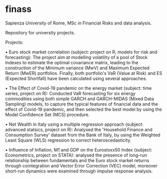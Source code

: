 # finass
Sapienza University of Rome, MSc in Financial Risks and data analysis.

Repository for university projects.

Projects:

•	Euro stock market correlation (subject: project on R, models for risk and forecasting):
The project aim at modelling volatility of a pool of Stock Indexes to estimate the optimal covariance matrix, leading to the construction of the Minimum variance (MwV) and Maximum Expected Return (MwER) portfolios. Finally, both portfolio's VaR (Value at Risk) and ES (Expected Shortfall) have been calculated using several approaches.


•	The Effect of Covid-19 pandemic on the energy market (subject: time series, project on R):
Conducted VaR forecasting for six energy commodities using both simple GARCH and GARCH-MIDAS (Mixed Data Sampling) models, to capture the typical features of financial data and the effect of Covid-19 pandemic, and then selected the best model by using the Model Confidence Set (MCS) procedure.


•	Net Wealth in Italy using a multiple regression approach (subject: advanced statsics, project on R):
Analysed the 'Household Finance and Consumption Survey' dataset from the Bank of Italy, by using the Weighted Least Square (WLS) regression to correct heteroscedasticity.


•	Influence of Inflation, M1 and GDP on the Eurostoxx50 Index (subject: Econometrics, project on STATA):
analysed the presence of long-run relationship between fundamentals and the Euro stock market returns through cointegration and Vector Error Correction (VEC) model, moreover short-run dynamics were examined through impulse response analysis.
